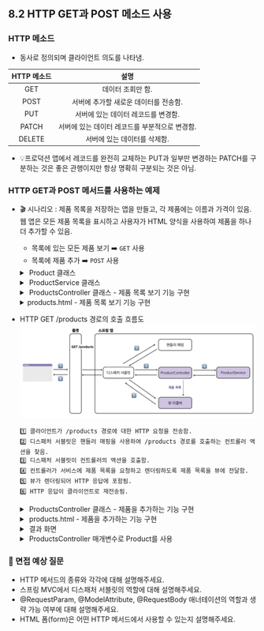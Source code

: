 ## 8.2 HTTP GET과 POST 메소드 사용
### HTTP 메소드
- 동사로 정의되며 클라이언트 의도를 나타냄.

|  HTTP 메소드  |             설명             |
|:----------:|:--------------------------:|
|    GET     |         데이터 조회만 함.         |
|    POST    |   서버에 추가할 새로운 데이터를 전송함.    |
|    PUT     |    서버에 있는 데이터 레코드를 변경함.    |
|   PATCH    | 서버에 있는 데이터 레코드를 부분적으로 변경함. |
|   DELETE   |      서버에 있는 데이터를 삭제함.      |
- 💡프로덕션 앱에서 레코드를 완전히 교체하는 PUT과 일부만 변경하는 PATCH를 구분하는 것은 좋은 관행이지만 항상 명확히 구분되는 것은 아님.

### HTTP GET과 POST 메서드를 사용하는 예제
- 🎬 시나리오 : 제품 목록을 저장하는 앱을 만들고, 각 제품에는 이름과 가격이 있음. 웹 앱은 모든 제품 목록을 표시하고 사용자가 HTML 양식을 사용하여 제품을 하나 더 추가할 수 있음.
    - 목록에 있는 모든 제품 보기 ➡️ `GET` 사용
    - 목록에 제품 추가 ➡️ `POST` 사용

  <details>
  <summary>&nbsp;Product 클래스</summary>
  
  - 이름과 가격 속성을 가진 제품을 표현하는 Product 클래스
  ```java
  public class Product {
  
      private String name;
      private double price;
      
      // getters와 setters 생략
  }
  ```
  </details>

  <details>
  <summary>&nbsp;ProductService 클래스</summary>
  
  - 표시할 제품 목록 가져오기 및 새 제품 추가하기를 구현하는 ProductService 클래스
  - 이 방식은 프로덕션용 앱에서는 사용해서는 안 됨⚠️. ➡️ 제품 목록을 변경하면, 많은 클라이언트가 동시에 제품을 추가하는 실제 앱에서 경쟁 상태가 발생할 수 있기 때문.
  즉, **싱글톤 빈은 스레드 세이프 하지 않음**.
  ```java
  @Service
  public class ProductService {
  
      private List<Product> products = new ArrayList<>();
  
      public void addProduct(Product p) {
        products.add(p);
      }
  
      public List<Product> findAll() {
        return products;
      }
  }
  ```
  </details>

  <details>
  <summary>&nbsp;ProductsController 클래스 - 제품 목록 보기 기능 구현</summary>
  
  - 컨트롤러는 클라이언트에서 새 제품에 대한 데이터를 가져오고, 서비스를 호출하여 목록에 추가하며, 제품 목록을 가져와 뷰로 보냄.
  - 서비스를 호출하는 ProductsController
  ```java
  @Controller
  public class ProductsController {
  
      private final ProductService productService;
  
      public ProductsController(ProductService productService) {  // 스프링 컨텍스트에서 서비스 빈을 얻기 위해 컨트롤러의
          this.productService = productService;                   // 생성자 매개변수를 이용한 DI를 사용함.
      }
        
      // 웹 페이지에 제품 목록을 표시하는 방법(Model 매개변수를 사용하여 컨트롤러에서 뷰로 데이터를 전송함.)
      @RequestMapping("/products")
      public String viewProducts(Model model) {     // 뷰에 데이터를 전송하는 데 사용하는 Model 매개변수를 정의함.
          var products = productService.findAll();  // 서비스에서 제품 목록을 얻음.
          model.addAttribute("products", products); // 제품 목록을 뷰로 전송함.
  
          return "products.html";                   // 뷰 이름이 반환되며 디스패처 서블릿이 받아 뷰를 렌더링함.
      }
  }
  ```
  </details>

  <details>
  <summary>products.html - 제품 목록 보기 기능 구현</summary>
  
  - resources/templates 폴더에 정의함.
  - 컨트롤러에서 전송한 제품 목록을 받아 HTML 표에 표시함.
  ```html
  <!DOCTYPE html>
  <html lang="en" xmlns:th="http://www.thymeleaf.org"> <!-- th 접두사를 정의해서 타임리프 기능을 사용함. -->
      <head>
          <meta charset="UTF-8">
          <title>Home Page</title>
      </head>
      <body>
          <h1>Products</h1>
          <h2>View products</h2>
  
          <table>
            <tr>
              <th>PRODUCT NAME</th>
              <th>PRODUCT PRICE</th>
            </tr>
            <tr th:each="p: ${products}">     <!-- th:each 기능을 사용하여 컬렉션에서 순차 반복함.-->
              <td th:text="${p.name}"></td>   <!-- 한 열마다 각 제품의 이름과 가격을 표시함. -->
              <td th:text="${p.price}"></td>
            </tr>
          </table>
      
      </body>
  </html>
  ```
  </details>


- HTTP GET /products 경로의 호출 흐름도
  ![img.png](./img/8_2_1.png)
  ```text
  1️⃣ 클라이언트가 /products 경로에 대한 HTTP 요청을 전송함.
  2️⃣ 디스패처 서블릿은 핸들러 매핑을 사용하여 /products 경로를 호출하는 컨트롤러 액션을 찾음.
  3️⃣ 디스패처 서블릿이 컨트롤러의 액션을 호출함.
  4️⃣ 컨트롤러가 서비스에 제품 목록을 요청하고 렌더링하도록 제품 목록을 뷰에 전달함.
  5️⃣ 뷰가 렌더링되어 HTTP 응답에 포함됨.
  6️⃣ HTTP 응답이 클라이언트로 재전송됨.
  ```

  <details>
  <summary>&nbsp;ProductsController 클래스 - 제품을 추가하는 기능 구현</summary>
  
  ```java
  @Controller
  public class ProductsController {
  
      private final ProductService productService;
  
      public ProductsController(ProductService productService) {
          this.productService = productService;
      }
      // 코드 생략
  
      @RequestMapping(path="/products", method=RequestMethod.POST)    // @RequestMapping 애너테이션의 method 속성을 사용하여
      public String addProduct(                                       // HTTP 메서드를 POST로 변경함.
          @RequestParam String name,      // 요청 매개변수를 사용하여 추가할 제품의 이름과 가격을 가져옴.
          @RequestParam double price,
          Model model) {
          
          Product p = new Product();      // 새로운 Product 인스턴스를 생성하고 서비스의
          p.setName(name);                // 메서드를 호출하여 제품 목록에 추가함.
          p.setPrice(price);
          productService.addProduct(p);
  
          var products = productService.findAll();    // 제품 목록을 가져와 뷰에 전송함.
          model.addAttribute("products", products);
  
          return "products.html";         // 렌더링할 뷰 이름을 반환함.
      }
  }
  ```
  - 위의 코드에서는 HTTP 메서드를 지정하기 위해 `@RequestMapping` 애너테이션의 속성 메서드를 사용함. 메서드를 설정하지 않으면 `@RequestMapping`은 기본적으로 HTTP `GET`을 사용함.
  - HTTP 호출에 경로와 메서드는 필수이기 때문에 **⭐️각 HTTP 메서드에 해당되는 전용 애너테이션⭐️**을 사용함.
  - 위의 코드에서 `@GetMapping`을 사용하여 GET 요청을 액션에 매핑하고, `@PostMapping`을 사용하여 POST 요청에 매핑할 수 있음.
  - 💡 위의 코드에서 `@RequestParam` 애너테이션을 사용했음. ➡️ 스프링에서는 이 코드를 **생략**할 수 있음.(참고로 `@ModelAttribute`도 생략가능함.)
  ```java
  @Controller
  public class ProductsController {
  
      private final ProductService productService;
  
      public ProductsController(ProductService productService) {
          this.productService = productService;
      }
  
      @GetMapping("/products") // @GetMapping은 특정 경로에 대한 HTTP GET 요청을 컨트롤러 액션과 매핑함.
      public String viewProducts(Model model) {
          var products = productService.findAll();
          model.addAttribute("products", products);
  
          return "products.html";
      }
  
      @PostMapping("/products") // @PostMapping은 특정 경로에 대한 HTTP POST 요청을 컨트롤러 액션과 매핑함.
      public String addProduct(
          @RequestParam String name,
          @RequestParam double price,
          Model model
      ) {
          Product p = new Product();
          p.setName(name);
          p.setPrice(price);
          productService.addProduct(p);
  
          var products = productService.findAll();
          model.addAttribute("products", products);
  
          return "products.html";
      }
  }
  ```
  </details>

  <details>
  <summary>&nbsp;products.html - 제품을 추가하는 기능 구현</summary>
  
  - HTTP 요청을 위해 `HTML 폼(form)`을 사용함.
  ```html
  <!DOCTYPE html>
  <html lang="en" xmlns:th="http://www.thymeleaf.org">
    <head>
        <meta charset="UTF-8">
        <title>Home Page</title>
    </head>
    <body>
        <!-- 코드 생략 -->

        <h2>Add a product</h2>
        <form action="/products" method="post">
            Name: <input type="text" name="name"><br />
            Price: <input type="number" step="any" name="price"><br />
            <button type="submit">Add product</button>
        </form>
    </body>
  </html>
  ```
  - `<form action="/products" method="post">`
    - 등록 폼이 제출(submit)되었을 때, HTML 폼은 /products 경로에 대해 POST 요청을 함.
  - `Name: <input type="text" name="name"><br />`
    - input 컴포넌트로 사용자는 제품 이름을 설정할 수 있음. 컴포넌트 값은 'name' 키와 함께 요청 매개변수로 전송됨.
  - `<button type="submit">Add product</button>`
    - 사용자는 제출(type=submit) 버튼을 눌러 폼을 제출함.
  </details>

  <details>
  <summary>&nbsp;결과 화면</summary>
  <img src="./img/8_2_2.png" width="350px">
  </details>
  

  <details>
  <summary>&nbsp;ProductsController 매개변수로 Product를 사용</summary>
  
  - **요청 매개변수 이름이 Product 클래스의 속성 이름과 동일**하기 때문에 **스프링은 이를 인식하고 자동으로 이 객체를 생성**함.
    - 즉, 컨트롤러 동작의 매개변수로 Product를 직접 사용할 수 있음.
  ```java
  @Controller
  public class ProductsController {
  
      private final ProductService productService;
  
      public ProductsController(ProductService productService) {
          this.productService = productService;
      }
    
      @PostMapping("/products")
      public String addProduct(
          Product p,   // 모델 클래스를 컨트롤러 액션의 매개변수로 직접 사용할 수 있음. 스프링은 요청 속성을 기반으로 인스턴스를 생성함.
          Model model       // 모델 클래스에는 스프링이 액션 메서드를 호출하기 전에 인스턴스를 생성할 수 있도록 기본 생성자가 있어야 함.
      ) {
          productService.addProduct(p);
  
          var products = productService.findAll();
          model.addAttribute("products", products);
  
          return "products.html";
      }
  }
  ```
  </details>

### 🙋 면접 예상 질문
- HTTP 메서드의 종류와 각각에 대해 설명해주세요.
- 스프링 MVC에서 디스패처 서블릿의 역할에 대해 설명해주세요.
- @RequestParam, @ModelAttribute, @RequestBody 애너테이션의 역할과 생략 가능 여부에 대해 설명해주세요.
- HTML 폼(form)은 어떤 HTTP 메서드에서 사용할 수 있는지 설명해주세요.